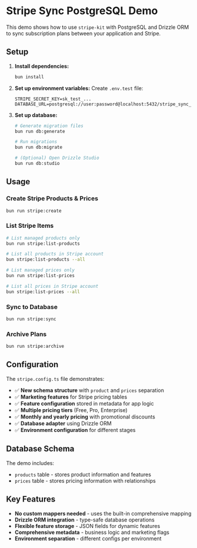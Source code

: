 # Stripe Sync PostgreSQL Demo

This demo shows how to use `stripe-kit` with PostgreSQL and Drizzle ORM to sync subscription plans between your application and Stripe.

## Setup

1. **Install dependencies:**
   ```bash
   bun install
   ```

2. **Set up environment variables:**
   Create `.env.test` file:
   ```env
   STRIPE_SECRET_KEY=sk_test_...
   DATABASE_URL=postgresql://user:password@localhost:5432/stripe_sync_demo
   ```

3. **Set up database:**
   ```bash
   # Generate migration files
   bun run db:generate

   # Run migrations
   bun run db:migrate

   # (Optional) Open Drizzle Studio
   bun run db:studio
   ```

## Usage

### Create Stripe Products & Prices
```bash
bun run stripe:create
```

### List Stripe Items
```bash
# List managed products only
bun run stripe:list-products

# List all products in Stripe account
bun stripe:list-products --all

# List managed prices only
bun run stripe:list-prices

# List all prices in Stripe account
bun stripe:list-prices --all
```

### Sync to Database
```bash
bun run stripe:sync
```

### Archive Plans
```bash
bun run stripe:archive
```

## Configuration

The `stripe.config.ts` file demonstrates:

- ✅ **New schema structure** with `product` and `prices` separation
- ✅ **Marketing features** for Stripe pricing tables
- ✅ **Feature configuration** stored in metadata for app logic
- ✅ **Multiple pricing tiers** (Free, Pro, Enterprise)
- ✅ **Monthly and yearly pricing** with promotional discounts
- ✅ **Database adapter** using Drizzle ORM
- ✅ **Environment configuration** for different stages

## Database Schema

The demo includes:
- `products` table - stores product information and features
- `prices` table - stores pricing information with relationships

## Key Features

- **No custom mappers needed** - uses the built-in comprehensive mapping
- **Drizzle ORM integration** - type-safe database operations
- **Flexible feature storage** - JSON fields for dynamic features
- **Comprehensive metadata** - business logic and marketing flags
- **Environment separation** - different configs per environment